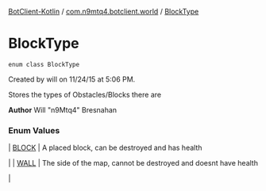 [BotClient-Kotlin](../../index.md) / [com.n9mtq4.botclient.world](../index.md) / [BlockType](.)


# BlockType

`enum class BlockType`

Created by will on 11/24/15 at 5:06 PM.


Stores the types of Obstacles/Blocks there are



**Author**
Will "n9Mtq4" Bresnahan



### Enum Values


| [BLOCK](-b-l-o-c-k.md) | 
A placed block, can be destroyed and has health

 |
| [WALL](-w-a-l-l.md) | 
The side of the map, cannot be destroyed and
doesnt have health

 |

